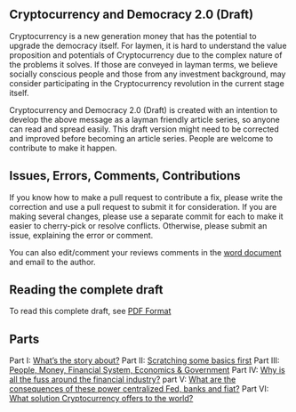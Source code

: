 ## Cryptocurrency and Democracy 2.0 (Draft)

Cryptocurrency is a new generation money that has the potential to upgrade the democracy itself. For laymen, it is hard to understand the value proposition and potentials of Cryptocurrency due to the complex nature of the problems it solves. If those are conveyed in layman terms, we believe socially conscious people and those from any investment background, may consider participating in the Cryptocurrency revolution in the current stage itself.

Cryptocurrency and Democracy 2.0 (Draft) is created with an intention to develop the above message as a layman friendly article series, so anyone can read and spread easily. This draft version might need to be corrected and improved before becoming an article series. People are welcome to contribute to make it happen.

## Issues, Errors, Comments, Contributions

If you know how to make a pull request to contribute a fix, please write the correction and use a pull request to submit it for consideration. If you are making several changes, please use a separate commit for each to make it easier to cherry-pick or resolve conflicts. Otherwise, please submit an issue, explaining the error or comment.

You can also edit/comment your reviews comments in the [word document](https://www.dropbox.com/s/ksmnepq529iyb8k/Cryptocurrency%20and%20Democracy%202.0%20v0.0.1.docx?dl=0)  and email to the author.

## Reading the complete draft

To read this complete draft, see [PDF Format](https://www.dropbox.com/s/fuu8y5dgk8t95c7/Cryptocurrency%20and%20Democracy%202.0%20v0.0.1.pdf?dl=0)

## Parts

Part I: [What’s the story about?](https://github.com/saravananmani7/crypto-democracy-2.0/blob/draft/PART%20I.adoc)
Part II: [Scratching some basics first](https://github.com/saravananmani7/crypto-democracy-2.0/blob/draft/PART%20II.adoc)
Part III: [People, Money, Financial System, Economics & Government](https://github.com/saravananmani7/crypto-democracy-2.0/blob/draft/PART%20III.adoc)
Part IV: [Why is all the fuss around the financial industry?](https://github.com/saravananmani7/crypto-democracy-2.0/blob/draft/PART%20IV.adoc)
part V: [What are the consequences of these power centralized Fed, banks and fiat?](https://github.com/saravananmani7/crypto-democracy-2.0/blob/draft/PART%20V.adoc)
Part VI: [What solution Cryptocurrency offers to the world?](https://github.com/saravananmani7/crypto-democracy-2.0/blob/draft/PART%20VI.adoc)
